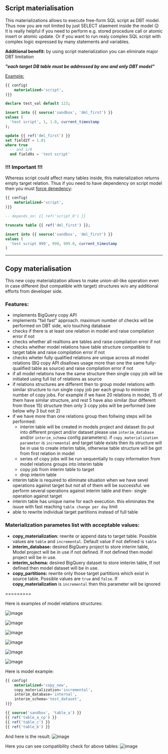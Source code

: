 ## Script materialisation

This materializations allows to execute free-form SQL script as DBT model. Thus now you are not limited by just SELECT staement inside the model 😉
It is really helpful if you need to perform e.g. stored procedure call or atomic insert or atomic update.
Or if you want to run realy complex SQL script with complex logic expressed by many statements and variables.

**Additional benefit:**
by using script materialization you can eliminate major DBT limitation 

**_"each target DB table must be addressed by one and only DBT model"_**


<ins>Example:</ins>
```sql
{{ config(
    materialized='script',
)}}

declare test_val default 123;

insert into {{ source('sandbox', 'dml_first') }}
values (
  'test script', 1, 1.0, current_timestamp
);

update {{ ref('dml_first') }}
set field2f = 1.01
where true
  -- and 1/0
  and field0s = 'test script'
```


### !!! Important !!!
Whereas script could affect many tables inside, this materialization returns empty target relation. Thus if you need to have dependency on script model then you must [force denedency](https://docs.getdbt.com/reference/dbt-jinja-functions/ref#forcing-dependencies):
```sql
{{ config(
    materialized='script',
)}}

-- depends_on: {{ ref('script_0') }}

truncate table {{ ref('dml_first') }};

insert into {{ source('sandbox', 'dml_first') }}
values (
  'test script 999', 999, 999.0, current_timestamp
)
```

---


## Copy materialisation

This new copy materialization allows to make union-all-like operation even in case different (but compatible with target) structures w/o any additional efforts from developer side.

### Features:
- implements BigQuery copy API
- implements "fail fast" approach. maximum number of checks will be performed on DBT side, w/o touching database
- checks if there is at least one relation in model and raise compilation error if not
- checks whether all realtions are tables and raise compilation error if not
- checks whether model relations have table structure compatible to target table and raise compilation error if not
- checks wheter fully qualified relations are unique across all model relations (BQ copy API disallows usage more than one the same fully-qualified table as source) and raise compliation error if not
- if all model relations have the same structure then single copy job will be initiated using full list of relations as source
- if relations structures are different then to group model relations with similar structure to run single copy job per each group to minimize number of copy jobs. For example if we have 20 relations in model, 15 of them have similar structure, and rest 5 have also similar (bur different from those 15) structure then only 3 copy jobs will be performed (see below why 3 but not 2)
- if we have more than one relations group then follwing steps will be performed:
  - interim table will be created in models project and dataset (to put into different project and/or dataset please use `interim_database` and/or `interim_schema` config parameters). if `copy_materialization parameter` is `incremental` and target table exists then its structure will be in use to create interim table, otherwise table structure will be got from first relation in model
  - series of copy jobs will be run sequentially to copy information from model relations groups into interim table
  - copy job from interim table to target
  - drop interim table
- interim table is required to eliminate situation when we have sevel operations against target but not all of them will be successful. we perform several operations against interim table and then- single operation against target
- interim table has unique name for each execution. this eliminates the isuue with fast reaching `table change per day` limit
- able to rewrite individual target partitions instead of full table


### Materialization parametes list with acceptable values:
- **copy_materialization:** rewrite or append data to target table. Possible values are `table` and `incremental`. Default value if not defined is `table`
- **interim_database:** desired BigQuery project to store interim table, Model project will be in use if not defined. If not defined then model project will be in use.
- **interim_schema:** desired BigQuery dataset to store imterim table, If not defined then model dataset will be in use.
- **copy_partitions:** rewrite only those target partitions which exist in source table. Possible values are `true` and `false`. If **copy_materialization** is `incremental` then this parameter will be ignored

=========
 
Here is examples of model relations structures:

![image](https://github.com/xemuliam/misc/assets/20856221/ec9f66ef-6385-4a00-b593-e7dc33eae27e)

![image](https://github.com/xemuliam/misc/assets/20856221/501d54b3-1ca8-4ce3-8779-a57485b35dea)

![image](https://github.com/xemuliam/misc/assets/20856221/04d9a5fe-e2c1-455c-941a-9fa195b9a27d)

![image](https://github.com/xemuliam/misc/assets/20856221/15cd0314-9358-43dc-8815-3aa79d9698f4)

![image](https://github.com/xemuliam/misc/assets/20856221/a96d8197-4258-4ecd-a354-b74b5180f623)

![image](https://github.com/xemuliam/misc/assets/20856221/a6ac9a69-f8f2-44bf-822a-799c010daccc)

Here is model example:
```sql
{{ config(
    materialized='copy_new',
    copy_materialization='incremental',
    interim_database='internal',
    interim_schema='test_dataset',
)}}

{{ source('sandbox', 'table_a') }}
{{ ref('table_a_cp') }}
{{ ref('table_c') }}
{{ ref('table_b') }}
```

And here is the result:
![image](https://github.com/xemuliam/misc/assets/20856221/d067d3e6-b724-447d-9cf1-499b3ead22e8)

Here you can see compatibility check for above tables:
![image](https://github.com/xemuliam/misc/assets/20856221/e2d88a9b-0728-4a9b-9eb8-07fe24f94efb)
